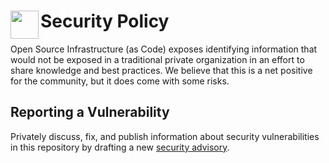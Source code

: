 # <img align="left" width="45" height="45" src="https://github.com/osinfra-io/github-organization-management/assets/1610100/2d305949-da04-4fa7-9b03-b880b400929a"> Security Policy

Open Source Infrastructure (as Code) exposes identifying information that would not be exposed in a traditional 
private organization in an effort to share knowledge and best practices. We believe that this is a net positive for
the community, but it does come with some risks. 

## Reporting a Vulnerability

Privately discuss, fix, and publish information about security vulnerabilities in this repository by drafting a new 
[security advisory](https://github.com/osinfra-io/diagrams/security/advisories/new).
